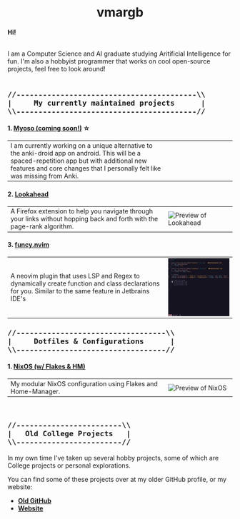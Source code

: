 <h1 align=center>vmargb</h1>
<strong>Hi!</strong>

<br  />
<br  />

<p>I am a Computer Science and AI graduate studying Aritificial Intelligence for fun. I'm also a hobbyist programmer that works on cool open-source projects, feel free to look around!<br  />

<br  />

<h3>
<pre>
//-----------------------------------------\\
|&nbsp;&nbsp;&nbsp;&nbsp;&nbsp;My currently maintained projects&nbsp;&nbsp;&nbsp;&nbsp;&nbsp;&nbsp;|
\\-----------------------------------------//
</pre>
</h3>
   
<h4>1. <a href="https://github.com/vmargb/Myoso">Myoso (coming soon!)</a> ☆</h4>
<table>
   <tr>
      <td width="70%">
         I am currently working on a unique alternative to the anki-droid app on android. This will be a spaced-repetition app but with additional new features and core changes that I personally felt like was missing from Anki.
      </td>
      <td width="30%">
         <img align=center src="" alt="" />
      </td>
   </tr>
</table>

<h4>2. <a href="https://github.com/vmargb/lookahead">Lookahead</a></h4>
<table>
   <tr>
      <td width="70%">
         A Firefox extension to help you navigate through your links without hopping back and forth with the page-rank algorithm.
      </td>
      <td width="30%">
         <img align=center src="lookahead.gif" alt="Preview of Lookahead" />
      </td>
   </tr>
</table>

<h4>3. <a href="https://github.com/vmargb/funcy.nvim">funcy.nvim</a></h4>
<table>
   <tr>
      <td width="70%">
         A neovim plugin that uses LSP and Regex to dynamically create function and class declarations for you. Similar to the same feature in Jetbrains IDE's
      </td>
      <td width="30%">
         <img align=center src="funcy.gif" alt="Preview of funcy.nvim" />
      </td>
   </tr>
</table>

<h3>
<pre>
//----------------------------------\\
|&nbsp;&nbsp;&nbsp;&nbsp;&nbsp;Dotfiles & Configurations&nbsp;&nbsp;&nbsp;&nbsp;&nbsp;&nbsp;|
\\----------------------------------//
</pre>
</h3>

<h4>1. <a href="https://github.com/vmargb/nixos-config">NixOS (w/ Flakes & HM)</a></h4>
<table>
   <tr>
      <td width="70%">
         My modular NixOS configuration using Flakes and Home-Manager.
      </td>
      <td width="30%">
         <img align=center src="" alt="Preview of NixOS" />
      </td>
   </tr>
</table>

<br  />

<h3>
<pre>
//------------------------\\
|&nbsp;&nbsp;&nbsp;Old College Projects&nbsp;&nbsp;&nbsp;|
\\------------------------//
</pre>
</h3>

<p>In my own time I've taken up several hobby projects, some of which are College projects or personal explorations.</p>
<p>You can find some of these projects over at my older GitHub profile, or my website:</p>

<ul>
   <li><a href="https://github.com/physicsKnight"><strong>Old GitHub</strong></a></li>
   <li><a href="https://vmargb.github.io/"><strong>Website</strong></a></li>
</ul>
